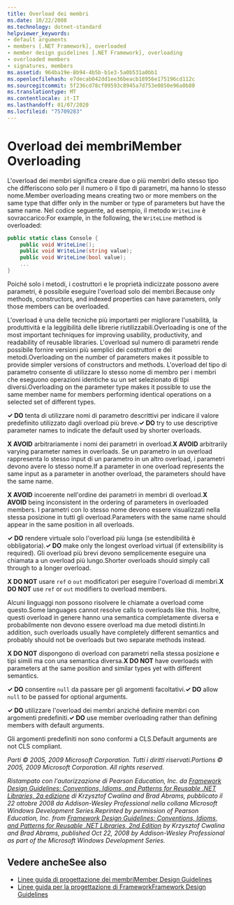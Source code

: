 ```yaml
---
title: Overload dei membri
ms.date: 10/22/2008
ms.technology: dotnet-standard
helpviewer_keywords:
- default arguments
- members [.NET Framework], overloaded
- member design guidelines [.NET Framework], overloading
- overloaded members
- signatures, members
ms.assetid: 964ba19e-8b94-4b5b-b1e3-5a0b531a0bb1
ms.openlocfilehash: e7decab042dd1ee36beacb18956e175196cd112c
ms.sourcegitcommit: 5f236cd78cf09593c8945a7d753e0850e96a0b80
ms.translationtype: MT
ms.contentlocale: it-IT
ms.lasthandoff: 01/07/2020
ms.locfileid: "75709283"
---
```

# <a name="member-overloading"></a><span data-ttu-id="377b6-102">Overload dei membri</span><span class="sxs-lookup"><span data-stu-id="377b6-102">Member Overloading</span></span>
<span data-ttu-id="377b6-103">L'overload dei membri significa creare due o più membri dello stesso tipo che differiscono solo per il numero o il tipo di parametri, ma hanno lo stesso nome.</span><span class="sxs-lookup"><span data-stu-id="377b6-103">Member overloading means creating two or more members on the same type that differ only in the number or type of parameters but have the same name.</span></span> <span data-ttu-id="377b6-104">Nel codice seguente, ad esempio, il metodo `WriteLine` è sovraccarico:</span><span class="sxs-lookup"><span data-stu-id="377b6-104">For example, in the following, the `WriteLine` method is overloaded:</span></span>  
  
```csharp  
public static class Console {  
    public void WriteLine();  
    public void WriteLine(string value);  
    public void WriteLine(bool value);  
    ...  
}  
```  
  
 <span data-ttu-id="377b6-105">Poiché solo i metodi, i costruttori e le proprietà indicizzate possono avere parametri, è possibile eseguire l'overload solo dei membri.</span><span class="sxs-lookup"><span data-stu-id="377b6-105">Because only methods, constructors, and indexed properties can have parameters, only those members can be overloaded.</span></span>  
  
 <span data-ttu-id="377b6-106">L'overload è una delle tecniche più importanti per migliorare l'usabilità, la produttività e la leggibilità delle librerie riutilizzabili.</span><span class="sxs-lookup"><span data-stu-id="377b6-106">Overloading is one of the most important techniques for improving usability, productivity, and readability of reusable libraries.</span></span> <span data-ttu-id="377b6-107">L'overload sul numero di parametri rende possibile fornire versioni più semplici dei costruttori e dei metodi.</span><span class="sxs-lookup"><span data-stu-id="377b6-107">Overloading on the number of parameters makes it possible to provide simpler versions of constructors and methods.</span></span> <span data-ttu-id="377b6-108">L'overload del tipo di parametro consente di utilizzare lo stesso nome di membro per i membri che eseguono operazioni identiche su un set selezionato di tipi diversi.</span><span class="sxs-lookup"><span data-stu-id="377b6-108">Overloading on the parameter type makes it possible to use the same member name for members performing identical operations on a selected set of different types.</span></span>  
  
 <span data-ttu-id="377b6-109">**✓ DO** tenta di utilizzare nomi di parametro descrittivi per indicare il valore predefinito utilizzato dagli overload più breve.</span><span class="sxs-lookup"><span data-stu-id="377b6-109">**✓ DO** try to use descriptive parameter names to indicate the default used by shorter overloads.</span></span>  
  
 <span data-ttu-id="377b6-110">**X AVOID** arbitrariamente i nomi dei parametri in overload.</span><span class="sxs-lookup"><span data-stu-id="377b6-110">**X AVOID** arbitrarily varying parameter names in overloads.</span></span> <span data-ttu-id="377b6-111">Se un parametro in un overload rappresenta lo stesso input di un parametro in un altro overload, i parametri devono avere lo stesso nome.</span><span class="sxs-lookup"><span data-stu-id="377b6-111">If a parameter in one overload represents the same input as a parameter in another overload, the parameters should have the same name.</span></span>  
  
 <span data-ttu-id="377b6-112">**X AVOID** incoerente nell'ordine dei parametri in membri di overload.</span><span class="sxs-lookup"><span data-stu-id="377b6-112">**X AVOID** being inconsistent in the ordering of parameters in overloaded members.</span></span> <span data-ttu-id="377b6-113">I parametri con lo stesso nome devono essere visualizzati nella stessa posizione in tutti gli overload.</span><span class="sxs-lookup"><span data-stu-id="377b6-113">Parameters with the same name should appear in the same position in all overloads.</span></span>  
  
 <span data-ttu-id="377b6-114">**✓ DO** rendere virtuale solo l'overload più lunga (se estendibilità è obbligatoria).</span><span class="sxs-lookup"><span data-stu-id="377b6-114">**✓ DO** make only the longest overload virtual (if extensibility is required).</span></span> <span data-ttu-id="377b6-115">Gli overload più brevi devono semplicemente eseguire una chiamata a un overload più lungo.</span><span class="sxs-lookup"><span data-stu-id="377b6-115">Shorter overloads should simply call through to a longer overload.</span></span>  
  
 <span data-ttu-id="377b6-116">**X DO NOT** usare `ref` o `out` modificatori per eseguire l'overload di membri.</span><span class="sxs-lookup"><span data-stu-id="377b6-116">**X DO NOT** use `ref` or `out` modifiers to overload members.</span></span>  
  
 <span data-ttu-id="377b6-117">Alcuni linguaggi non possono risolvere le chiamate a overload come questo.</span><span class="sxs-lookup"><span data-stu-id="377b6-117">Some languages cannot resolve calls to overloads like this.</span></span> <span data-ttu-id="377b6-118">Inoltre, questi overload in genere hanno una semantica completamente diversa e probabilmente non devono essere overload ma due metodi distinti.</span><span class="sxs-lookup"><span data-stu-id="377b6-118">In addition, such overloads usually have completely different semantics and probably should not be overloads but two separate methods instead.</span></span>  
  
 <span data-ttu-id="377b6-119">**X DO NOT** dispongono di overload con parametri nella stessa posizione e tipi simili ma con una semantica diversa.</span><span class="sxs-lookup"><span data-stu-id="377b6-119">**X DO NOT** have overloads with parameters at the same position and similar types yet with different semantics.</span></span>  
  
 <span data-ttu-id="377b6-120">**✓ DO** consentire `null` da passare per gli argomenti facoltativi.</span><span class="sxs-lookup"><span data-stu-id="377b6-120">**✓ DO**  allow `null` to be passed for optional arguments.</span></span>  
  
 <span data-ttu-id="377b6-121">**✓ DO** utilizzare l'overload dei membri anziché definire membri con argomenti predefiniti.</span><span class="sxs-lookup"><span data-stu-id="377b6-121">**✓ DO** use member overloading rather than defining members with default arguments.</span></span>  
  
 <span data-ttu-id="377b6-122">Gli argomenti predefiniti non sono conformi a CLS.</span><span class="sxs-lookup"><span data-stu-id="377b6-122">Default arguments are not CLS compliant.</span></span>  
  
 <span data-ttu-id="377b6-123">*Parti © 2005, 2009 Microsoft Corporation. Tutti i diritti riservati.*</span><span class="sxs-lookup"><span data-stu-id="377b6-123">*Portions © 2005, 2009 Microsoft Corporation. All rights reserved.*</span></span>  
  
 <span data-ttu-id="377b6-124">*Ristampato con l'autorizzazione di Pearson Education, Inc. da [Framework Design Guidelines: Conventions, Idioms, and Patterns for Reusable .NET Libraries, 2a edizione](https://www.informit.com/store/framework-design-guidelines-conventions-idioms-and-9780321545619) di Krzysztof Cwalina and Brad Abrams, pubblicato il 22 ottobre 2008 da Addison-Wesley Professional nella collana Microsoft Windows Development Series.*</span><span class="sxs-lookup"><span data-stu-id="377b6-124">*Reprinted by permission of Pearson Education, Inc. from [Framework Design Guidelines: Conventions, Idioms, and Patterns for Reusable .NET Libraries, 2nd Edition](https://www.informit.com/store/framework-design-guidelines-conventions-idioms-and-9780321545619) by Krzysztof Cwalina and Brad Abrams, published Oct 22, 2008 by Addison-Wesley Professional as part of the Microsoft Windows Development Series.*</span></span>  
  
## <a name="see-also"></a><span data-ttu-id="377b6-125">Vedere anche</span><span class="sxs-lookup"><span data-stu-id="377b6-125">See also</span></span>

- [<span data-ttu-id="377b6-126">Linee guida di progettazione dei membri</span><span class="sxs-lookup"><span data-stu-id="377b6-126">Member Design Guidelines</span></span>](../../../docs/standard/design-guidelines/member.md)
- [<span data-ttu-id="377b6-127">Linee guida per la progettazione di Framework</span><span class="sxs-lookup"><span data-stu-id="377b6-127">Framework Design Guidelines</span></span>](../../../docs/standard/design-guidelines/index.md)
